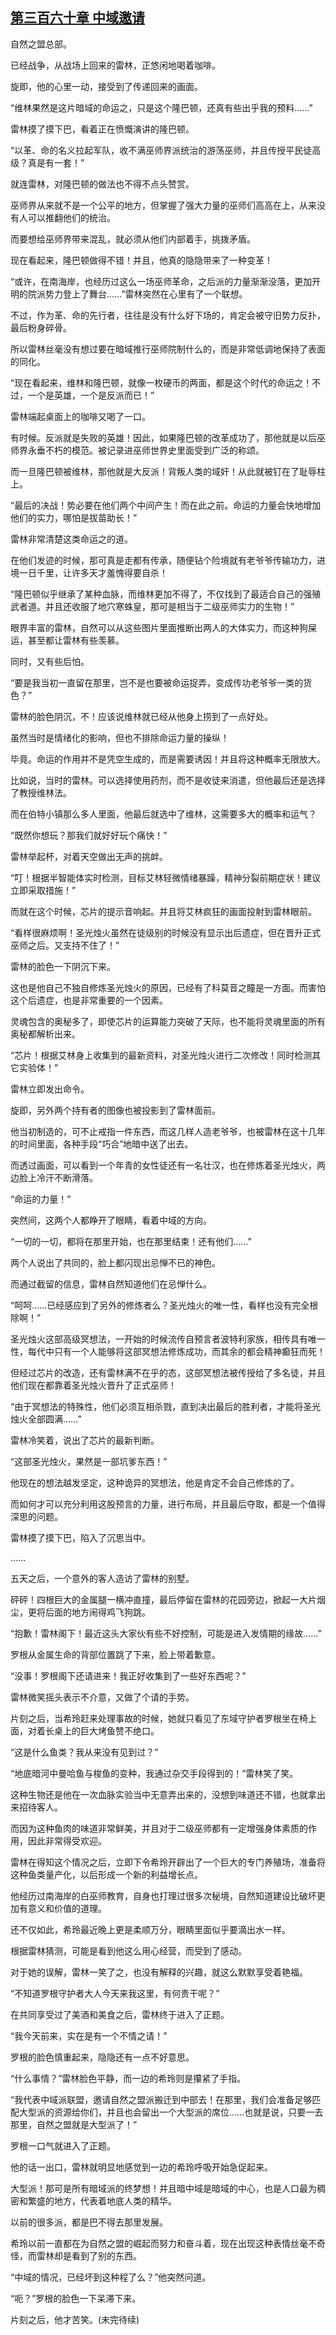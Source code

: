 ## [第三百六十章 中域邀请](https://www.xxbiquge.com/11_11222/8882524.html)


  自然之盟总部。

  已经战争，从战场上回来的雷林，正悠闲地喝着咖啡。

  旋即，他的心里一动，接受到了传递回来的画面。

  “维林果然是这片暗域的命运之，只是这个隆巴顿，还真有些出乎我的预料……”

  雷林摸了摸下巴，看着正在愤慨演讲的隆巴顿。

  “以革、命的名义拉起军队，收不满巫师界派统治的游荡巫师，并且传授平民徒高级？真是有一套！”

  就连雷林，对隆巴顿的做法也不得不点头赞赏。

  巫师界从来就不是一个公平的地方，但掌握了强大力量的巫师们高高在上，从来没有人可以推翻他们的统治。

  而要想给巫师界带来混乱，就必须从他们内部着手，挑拨矛盾。

  现在看起来，隆巴顿做得不错！并且，他真的隐隐带来了一种变革！

  “或许，在南海岸，也经历过这么一场巫师革命，之后派的力量渐渐没落，更加开明的院派势力登上了舞台……”雷林突然在心里有了一个联想。

  不过，作为革、命的先行者，往往是没有什么好下场的，肯定会被守旧势力反扑，最后粉身碎骨。

  所以雷林丝毫没有想过要在暗域推行巫师院制什么的，而是非常低调地保持了表面的同化。

  “现在看起来，维林和隆巴顿，就像一枚硬币的两面，都是这个时代的命运之！不过，一个是英雄，一个是反派而已！”

  雷林端起桌面上的咖啡又喝了一口。

  有时候。反派就是失败的英雄！因此，如果隆巴顿的改革成功了，那他就是以后巫师界永垂不朽的模范。被记录进巫师世界史里面受到广泛的称颂。

  而一旦隆巴顿被维林，那他就是大反派！背叛人类的域奸！从此就被钉在了耻辱柱上。

  “最后的决战！势必要在他们两个中间产生！而在此之前。命运的力量会快地增加他们的实力，哪怕是拔苗助长！”

  雷林非常清楚这类命运之的道。

  在他们发迹的时候，那可真是走都有传承，随便钻个险境就有老爷爷传输功力，进境一日千里，让许多天才羞愧得要自杀！

  “隆巴顿似乎继承了某种血脉，而维林更加不得了，不仅找到了最适合自己的强殖武者道。并且还收服了地穴寒蛛皇，那可是相当于二级巫师实力的生物！”

  眼界丰富的雷林，自然可以从这些图片里面推断出两人的大体实力，而这种狗屎运，甚至都让雷林有些羡慕。

  同时，又有些后怕。

  “要是我当初一直留在那里，岂不是也要被命运捉弄，变成传功老爷爷一类的货色？”

  雷林的脸色阴沉，不！应该说维林就已经从他身上捞到了一点好处。

  虽然当时是情绪化的影响，但也不排除命运力量的操纵！

  毕竟。命运的作用并不是凭空生成的，而是需要诱因！并且将这种概率无限放大。

  比如说，当时的雷林。可以选择使用药剂，而不是收徒来消遣，但他最后还是选择了教授维林法。

  而在伯特小镇那么多人里面，他最后就选中了维林，这需要多大的概率和运气？

  “既然你想玩？那我们就好好玩个痛快！”

  雷林举起杯，对着天空做出无声的挑衅。

  “叮！根据半智能体实时检测，目标艾林轻微情绪暴躁，精神分裂前期症状！建议立即采取措施！”

  而就在这个时候，芯片的提示音响起。并且将艾林疯狂的画面投射到雷林眼前。

  “看样很麻烦啊！圣光烛火虽然在徒级别的时候没有显示出后遗症，但在晋升正式巫师之后。又支持不住了！”

  雷林的脸色一下阴沉下来。

  这也是他自己不独自修炼圣光烛火的原因，已经有了科莫音之瞳是一方面。而害怕这个后遗症，也是非常重要的一个因素。

  灵魂包含的奥秘多了，即使芯片的运算能力突破了天际，也不能将灵魂里面的所有奥秘都解析出来。

  “芯片！根据艾林身上收集到的最新资料，对圣光烛火进行二次修改！同时检测其它实验体！”

  雷林立即发出命令。

  旋即，另外两个持有者的图像也被投影到了雷林面前。

  他当初制造的，可不止戒指一件东西，而这几样人造老爷爷，也被雷林在这十几年的时间里面，各种手段“巧合”地暗中送了出去。

  而透过画面，可以看到一个年青的女性徒还有一名壮汉，也在修炼着圣光烛火，两边脸上冷汗不断滑落。

  “命运的力量！”

  突然间，这两个人都睁开了眼睛，看着中域的方向。

  “一切的一切，都将在那里开始，也在那里结束！还有他们……”

  两个人说出了共同的，脸上都闪现出忌惮不已的神色。

  而通过截留的信息，雷林自然知道他们在忌惮什么。

  “呵呵……已经感应到了另外的修炼者么？圣光烛火的唯一性，看样也没有完全根除啊！”

  圣光烛火这部高级冥想法，一开始的时候流传自预言者波特利家族，相传具有唯一性，每代中只有一个人能够将这部冥想法修炼成功，而其余的都会精神癫狂而死！

  但经过芯片的改造，还有雷林满不在乎的态，这部冥想法被传授给了多名徒，并且他们现在都靠着圣光烛火晋升了正式巫师！

  “由于冥想法的特殊性，他们必须互相杀戮，直到决出最后的胜利者，才能将圣光烛火全部圆满……”

  雷林冷笑着，说出了芯片的最新判断。

  “这部圣光烛火，果然是一部坑爹东西！”

  他现在的想法越发坚定，这种诡异的冥想法，他是肯定不会自己修炼的了。

  而如何才可以充分利用这股预言的力量，进行布局，并且最后夺取，都是一个值得深思的问题。

  雷林摸了摸下巴，陷入了沉思当中。

  ……

  五天之后，一个意外的客人造访了雷林的别墅。

  砰砰！四根巨大的金属腿一横冲直撞，最后停留在雷林的花园旁边，掀起一大片烟尘，更将后面的地方闹得鸡飞狗跳。

  “抱歉！雷林阁下！最近这头大家伙有些不好控制，可能是进入发情期的缘故……”

  罗根从金属生命的背部位置跳了下来，脸上带着歉意。

  “没事！罗根阁下还请进来！我正好收集到了一些好东西呢？”

  雷林微笑摇头表示不介意，又做了个请的手势。

  片刻之后，当希玲赶来处理事故的时候，她就只看见了东域守护者罗根坐在椅上面，对着长桌上的巨大烤鱼赞不绝口。

  “这是什么鱼类？我从来没有见到过？”

  “地底暗河中曼哈鱼与梭鱼的变种，我通过杂交手段得到的！”雷林笑了笑。

  这种生物还是他在一次血脉实验当中无意弄出来的，没想到味道还不错，也就拿出来招待客人。

  而因为这种鱼肉的味道非常鲜美，并且对于二级巫师都有一定增强身体素质的作用，因此非常得受欢迎。

  雷林在得知这个情况之后，立即下令希玲开辟出了一个巨大的专门养殖场，准备将这种鱼类量产化，以后形成一个新的利益增长点。

  他经历过南海岸的白巫师教育，自身也打理过很多次秘境，自然知道建设比破坏更加有意义和价值的道理。

  还不仅如此，希玲最近晚上更是柔顺万分，眼睛里面似乎要滴出水一样。

  根据雷林猜测，可能是看到他这么用心经营，而受到了感动。

  对于她的误解，雷林一笑了之，也没有解释的兴趣，就这么默默享受着艳福。

  “不知道罗根守护者大人今天来我这里，有何贵干呢？”

  在共同享受过了美酒和美食之后，雷林终于进入了正题。

  “我今天前来，实在是有一个不情之请！”

  罗根的脸色慎重起来，隐隐还有一点不好意思。

  “什么事情？”雷林脸色平静，而一边的希玲则是攥紧了手指。

  “我代表中域派联盟，邀请自然之盟派搬迁到中部去！在那里，我们会准备足够匹配大型派的资源给你们，并且也会留出一个大型派的席位……也就是说，只要一去那里，自然之盟就是大型派了！”

  罗根一口气就进入了正题。

  他的话一出口，雷林就明显地感觉到一边的希玲呼吸开始急促起来。

  大型派！那可是所有暗域派的终梦想！并且暗中域是暗域的中心，也是人口最为稠密和繁盛的地方，代表着地底人类的精华。

  以前的很多派，都是巴不得去那里发展。

  希玲以前一直都在为自然之盟的崛起而努力和奋斗着，现在出现这种表情丝毫不奇怪，而雷林却是看到了别的东西。

  “中域的情况，已经坏到这种程了么？”他突然问道。

  “呃？”罗根的脸色一下呆滞下来。

  片刻之后，他才苦笑。(未完待续)
